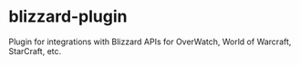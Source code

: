 # blizzard-plugin
Plugin for integrations with Blizzard APIs for OverWatch, World of Warcraft, StarCraft, etc.

